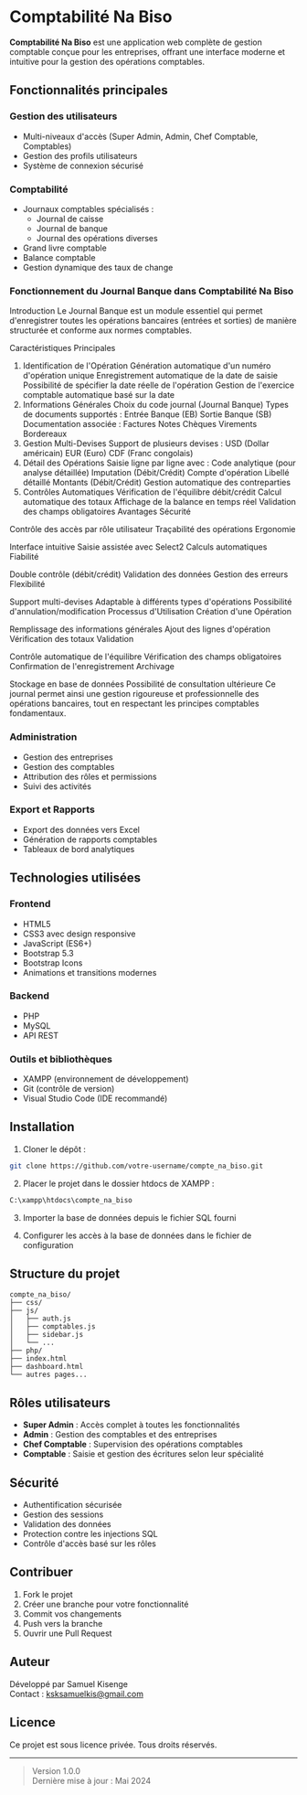 # Comptabilité Na Biso

**Comptabilité Na Biso** est une application web complète de gestion comptable conçue pour les entreprises, offrant une interface moderne et intuitive pour la gestion des opérations comptables.

## Fonctionnalités principales

### Gestion des utilisateurs
- Multi-niveaux d'accès (Super Admin, Admin, Chef Comptable, Comptables)
- Gestion des profils utilisateurs
- Système de connexion sécurisé

### Comptabilité
- Journaux comptables spécialisés :
  - Journal de caisse
  - Journal de banque
  - Journal des opérations diverses
- Grand livre comptable
- Balance comptable
- Gestion dynamique des taux de change
### Fonctionnement du Journal Banque dans Comptabilité Na Biso
Introduction
Le Journal Banque est un module essentiel qui permet d'enregistrer toutes les opérations bancaires (entrées et sorties) de manière structurée et conforme aux normes comptables.

Caractéristiques Principales
1. Identification de l'Opération
Génération automatique d'un numéro d'opération unique
Enregistrement automatique de la date de saisie
Possibilité de spécifier la date réelle de l'opération
Gestion de l'exercice comptable automatique basé sur la date
2. Informations Générales
Choix du code journal (Journal Banque)
Types de documents supportés :
Entrée Banque (EB)
Sortie Banque (SB)
Documentation associée :
Factures
Notes
Chèques
Virements
Bordereaux
3. Gestion Multi-Devises
Support de plusieurs devises :
USD (Dollar américain)
EUR (Euro)
CDF (Franc congolais)
4. Détail des Opérations
Saisie ligne par ligne avec :
Code analytique (pour analyse détaillée)
Imputation (Débit/Crédit)
Compte d'opération
Libellé détaillé
Montants (Débit/Crédit)
Gestion automatique des contreparties
5. Contrôles Automatiques
Vérification de l'équilibre débit/crédit
Calcul automatique des totaux
Affichage de la balance en temps réel
Validation des champs obligatoires
Avantages
Sécurité

Contrôle des accès par rôle utilisateur
Traçabilité des opérations
Ergonomie

Interface intuitive
Saisie assistée avec Select2
Calculs automatiques
Fiabilité

Double contrôle (débit/crédit)
Validation des données
Gestion des erreurs
Flexibilité

Support multi-devises
Adaptable à différents types d'opérations
Possibilité d'annulation/modification
Processus d'Utilisation
Création d'une Opération

Remplissage des informations générales
Ajout des lignes d'opération
Vérification des totaux
Validation

Contrôle automatique de l'équilibre
Vérification des champs obligatoires
Confirmation de l'enregistrement
Archivage

Stockage en base de données
Possibilité de consultation ultérieure
Ce journal permet ainsi une gestion rigoureuse et professionnelle des opérations bancaires, tout en respectant les principes comptables fondamentaux.

### Administration
- Gestion des entreprises
- Gestion des comptables
- Attribution des rôles et permissions
- Suivi des activités

### Export et Rapports
- Export des données vers Excel
- Génération de rapports comptables
- Tableaux de bord analytiques

## Technologies utilisées

### Frontend
- HTML5
- CSS3 avec design responsive
- JavaScript (ES6+)
- Bootstrap 5.3
- Bootstrap Icons
- Animations et transitions modernes

### Backend
- PHP
- MySQL
- API REST

### Outils et bibliothèques
- XAMPP (environnement de développement)
- Git (contrôle de version)
- Visual Studio Code (IDE recommandé)

## Installation

1. Cloner le dépôt :
```bash
git clone https://github.com/votre-username/compte_na_biso.git
```

2. Placer le projet dans le dossier htdocs de XAMPP :
```bash
C:\xampp\htdocs\compte_na_biso
```

3. Importer la base de données depuis le fichier SQL fourni

4. Configurer les accès à la base de données dans le fichier de configuration

## Structure du projet

```
compte_na_biso/
├── css/
├── js/
│   ├── auth.js
│   ├── comptables.js
│   ├── sidebar.js
│   └── ...
├── php/
├── index.html
├── dashboard.html
└── autres pages...
```

## Rôles utilisateurs

- **Super Admin** : Accès complet à toutes les fonctionnalités
- **Admin** : Gestion des comptables et des entreprises
- **Chef Comptable** : Supervision des opérations comptables
- **Comptable** : Saisie et gestion des écritures selon leur spécialité

## Sécurité

- Authentification sécurisée
- Gestion des sessions
- Validation des données
- Protection contre les injections SQL
- Contrôle d'accès basé sur les rôles

## Contribuer

1. Fork le projet
2. Créer une branche pour votre fonctionnalité
3. Commit vos changements
4. Push vers la branche
5. Ouvrir une Pull Request

## Auteur

Développé par Samuel Kisenge  
Contact : [ksksamuelkis@gmail.com](mailto:ksksamuelkis@gmail.com)

## Licence

Ce projet est sous licence privée. Tous droits réservés.

---

> Version 1.0.0  
> Dernière mise à jour : Mai 2024

